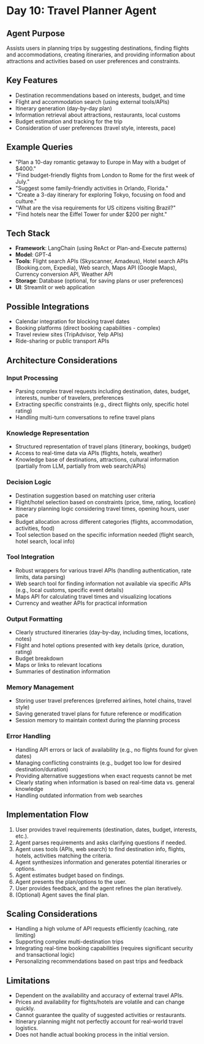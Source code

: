 # Day 10: Travel Planner Agent

## Agent Purpose
Assists users in planning trips by suggesting destinations, finding flights and accommodations, creating itineraries, and providing information about attractions and activities based on user preferences and constraints.

## Key Features
- Destination recommendations based on interests, budget, and time
- Flight and accommodation search (using external tools/APIs)
- Itinerary generation (day-by-day plan)
- Information retrieval about attractions, restaurants, local customs
- Budget estimation and tracking for the trip
- Consideration of user preferences (travel style, interests, pace)

## Example Queries
- "Plan a 10-day romantic getaway to Europe in May with a budget of $4000."
- "Find budget-friendly flights from London to Rome for the first week of July."
- "Suggest some family-friendly activities in Orlando, Florida."
- "Create a 3-day itinerary for exploring Tokyo, focusing on food and culture."
- "What are the visa requirements for US citizens visiting Brazil?"
- "Find hotels near the Eiffel Tower for under $200 per night."

## Tech Stack
- **Framework**: LangChain (using ReAct or Plan-and-Execute patterns)
- **Model**: GPT-4
- **Tools**: Flight search APIs (Skyscanner, Amadeus), Hotel search APIs (Booking.com, Expedia), Web search, Maps API (Google Maps), Currency conversion API, Weather API
- **Storage**: Database (optional, for saving plans or user preferences)
- **UI**: Streamlit or web application

## Possible Integrations
- Calendar integration for blocking travel dates
- Booking platforms (direct booking capabilities - complex)
- Travel review sites (TripAdvisor, Yelp APIs)
- Ride-sharing or public transport APIs

## Architecture Considerations

### Input Processing
- Parsing complex travel requests including destination, dates, budget, interests, number of travelers, preferences
- Extracting specific constraints (e.g., direct flights only, specific hotel rating)
- Handling multi-turn conversations to refine travel plans

### Knowledge Representation
- Structured representation of travel plans (itinerary, bookings, budget)
- Access to real-time data via APIs (flights, hotels, weather)
- Knowledge base of destinations, attractions, cultural information (partially from LLM, partially from web search/APIs)

### Decision Logic
- Destination suggestion based on matching user criteria
- Flight/hotel selection based on constraints (price, time, rating, location)
- Itinerary planning logic considering travel times, opening hours, user pace
- Budget allocation across different categories (flights, accommodation, activities, food)
- Tool selection based on the specific information needed (flight search, hotel search, local info)

### Tool Integration
- Robust wrappers for various travel APIs (handling authentication, rate limits, data parsing)
- Web search tool for finding information not available via specific APIs (e.g., local customs, specific event details)
- Maps API for calculating travel times and visualizing locations
- Currency and weather APIs for practical information

### Output Formatting
- Clearly structured itineraries (day-by-day, including times, locations, notes)
- Flight and hotel options presented with key details (price, duration, rating)
- Budget breakdown
- Maps or links to relevant locations
- Summaries of destination information

### Memory Management
- Storing user travel preferences (preferred airlines, hotel chains, travel style)
- Saving generated travel plans for future reference or modification
- Session memory to maintain context during the planning process

### Error Handling
- Handling API errors or lack of availability (e.g., no flights found for given dates)
- Managing conflicting constraints (e.g., budget too low for desired destination/duration)
- Providing alternative suggestions when exact requests cannot be met
- Clearly stating when information is based on real-time data vs. general knowledge
- Handling outdated information from web searches

## Implementation Flow
1. User provides travel requirements (destination, dates, budget, interests, etc.).
2. Agent parses requirements and asks clarifying questions if needed.
3. Agent uses tools (APIs, web search) to find destination info, flights, hotels, activities matching the criteria.
4. Agent synthesizes information and generates potential itineraries or options.
5. Agent estimates budget based on findings.
6. Agent presents the plan/options to the user.
7. User provides feedback, and the agent refines the plan iteratively.
8. (Optional) Agent saves the final plan.

## Scaling Considerations
- Handling a high volume of API requests efficiently (caching, rate limiting)
- Supporting complex multi-destination trips
- Integrating real-time booking capabilities (requires significant security and transactional logic)
- Personalizing recommendations based on past trips and feedback

## Limitations
- Dependent on the availability and accuracy of external travel APIs.
- Prices and availability for flights/hotels are volatile and can change quickly.
- Cannot guarantee the quality of suggested activities or restaurants.
- Itinerary planning might not perfectly account for real-world travel logistics.
- Does not handle actual booking process in the initial version.